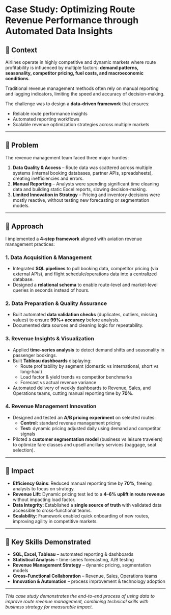 #  Case Study: Optimizing Route Revenue Performance through Automated Data Insights  

## 📌 Context  
Airlines operate in highly competitive and dynamic markets where route profitability is influenced by multiple factors: **demand patterns, seasonality, competitor pricing, fuel costs, and macroeconomic conditions**.  

Traditional revenue management methods often rely on manual reporting and lagging indicators, limiting the speed and accuracy of decision-making.  

The challenge was to design a **data-driven framework** that ensures:  
- Reliable route performance insights  
- Automated reporting workflows  
- Scalable revenue optimization strategies across multiple markets  

---

## 📌 Problem  
The revenue management team faced three major hurdles:  

1. **Data Quality & Access** – Route data was scattered across multiple systems (internal booking databases, partner APIs, spreadsheets), creating inefficiencies and errors.  
2. **Manual Reporting** – Analysts were spending significant time cleaning data and building static Excel reports, slowing decision-making.  
3. **Limited Innovation in Strategy** – Pricing and inventory decisions were mostly reactive, without testing new forecasting or segmentation models.  

---

## 📌 Approach  

I implemented a **4-step framework** aligned with aviation revenue management practices:  

### 1. Data Acquisition & Management  
- Integrated **SQL pipelines** to pull booking data, competitor pricing (via external APIs), and flight schedule/operations data into a centralized database.  
- Designed a **relational schema** to enable route-level and market-level queries in seconds instead of hours.  

### 2. Data Preparation & Quality Assurance  
- Built automated **data validation checks** (duplicates, outliers, missing values) to ensure **99%+ accuracy** before analysis.  
- Documented data sources and cleaning logic for repeatability.  

### 3. Revenue Insights & Visualization  
- Applied **time-series analysis** to detect demand shifts and seasonality in passenger bookings.  
- Built **Tableau dashboards** displaying:  
  - Route profitability by segment (domestic vs international, short vs long-haul)  
  - Load factor & yield trends vs competitor benchmarks  
  - Forecast vs actual revenue variance  
- Automated delivery of weekly dashboards to Revenue, Sales, and Operations teams, cutting manual reporting time by **70%**.  

### 4. Revenue Management Innovation  
- Designed and tested an **A/B pricing experiment** on selected routes:  
  - **Control:** standard revenue management pricing  
  - **Test:** dynamic pricing adjusted daily using demand and competitor signals  
- Piloted a **customer segmentation model** (business vs leisure travelers) to optimize fare classes and upsell ancillary services (baggage, seat selection).  

---

## 📌 Impact  

- **Efficiency Gains**: Reduced manual reporting time by **70%**, freeing analysts to focus on strategy.  
- **Revenue Lift**: Dynamic pricing test led to a **4–6% uplift in route revenue** without impacting load factor.  
- **Data Integrity**: Established a **single source of truth** with validated data accessible to cross-functional teams.  
- **Scalability**: Framework enabled quick onboarding of new routes, improving agility in competitive markets.  

---

## 📌 Key Skills Demonstrated  

- **SQL, Excel, Tableau** – automated reporting & dashboards  
- **Statistical Analysis** – time-series forecasting, A/B testing  
- **Revenue Management Strategy** – dynamic pricing, segmentation models  
- **Cross-Functional Collaboration** – Revenue, Sales, Operations teams  
- **Innovation & Automation** – process improvement & technology adoption  

---

 *This case study demonstrates the end-to-end process of using data to improve route revenue management, combining technical skills with business strategy for measurable impact.*
